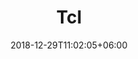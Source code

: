 ---
title: "Tcl"
date: 2018-12-29T11:02:05+06:00
icon: "ti-pie-chart"
logo: "images/tcl.svg"
description: "研究兴趣、研究项目、最新进展、行业动态"
type : "api"
---